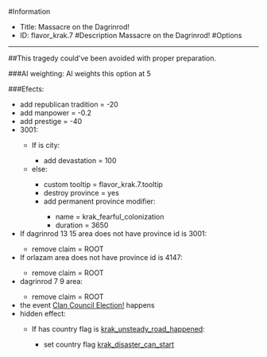 #Information
 - Title: Massacre on the Dagrinrod!
 - ID: flavor_krak.7
#Description
Massacre on the Dagrinrod!
#Options

___
##This tragedy could've been avoided with proper preparation.

###AI weighting:
AI weights this option at 5


###Efects:<ul><li>add republican tradition = -20</li><li>add manpower = -0.2</li><li>add prestige = -40</li><li>3001:</li><ul><li>If is city:</li><ul><li>add devastation = 100</li></ul><li>else:</li><ul><li>custom tooltip = flavor_krak.7.tooltip</li><li>destroy province = yes</li><li>add permanent province modifier:</li><ul><li>name = krak_fearful_colonization</li><li>duration = 3650</li></ul></ul></ul><li>If dagrinrod 13 15 area does not have province id is 3001:</li><ul><li>remove claim = ROOT</li></ul><li>If orlazam area does not have province id is 4147:</li><ul><li>remove claim = ROOT</li></ul><li>dagrinrod 7 9 area:</li><ul><li>remove claim = ROOT</li></ul><li>the event [Clan Council Election!](../events/clan_council_election.md) happens</li><li>hidden effect:</li><ul><li>If has country flag is [krak_unsteady_road_happened](../flags/krak_unsteady_road_happened.md):</li><ul><li>set country flag [krak_disaster_can_start](../flags/krak_disaster_can_start.md)</li></ul></ul></ul>
